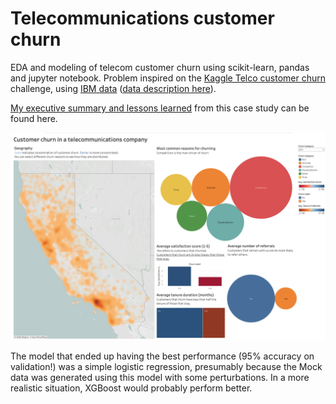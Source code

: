 # Telecommunications customer churn

EDA and modeling of telecom customer churn using scikit-learn, pandas and jupyter notebook. Problem inspired on the [Kaggle Telco customer churn](https://www.kaggle.com/datasets/blastchar/telco-customer-churn/data) challenge, using [IBM data](https://accelerator.ca.analytics.ibm.com/bi/?perspective=authoring&pathRef=.public_folders%2FIBM%2BAccelerator%2BCatalog%2FContent%2FDAT00148&id=i9710CF25EF75468D95FFFC7D57D45204&objRef=i9710CF25EF75468D95FFFC7D57D45204&action=run&format=HTML&cmPropStr=%7B%22id%22%3A%22i9710CF25EF75468D95FFFC7D57D45204%22%2C%22type%22%3A%22reportView%22%2C%22defaultName%22%3A%22DAT00148%22%2C%22permissions%22%3A%5B%22execute%22%2C%22read%22%2C%22traverse%22%5D%7D) ([data description here](https://community.ibm.com/community/user/businessanalytics/blogs/steven-macko/2019/07/11/telco-customer-churn-1113)). 

[My executive summary and lessons learned](https://rsnemmen.github.io/projects/1_churn/) from this case study can be found here.

[![Interactive Tableau dashboard that I prepared for these data.](plots/tableau-churn.png)](https://public.tableau.com/views/TableauEDA_17293880396620/Customerchurn?:language=en-US&:sid=&:redirect=auth&:display_count=n&:origin=viz_share_link)

The model that ended up having the best performance (95% accuracy on validation!) was a simple logistic regression, presumably because the Mock data was generated using this model with some perturbations. In a more realistic situation, XGBoost would probably perform better.

